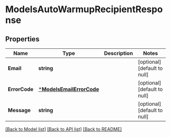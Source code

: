 # ModelsAutoWarmupRecipientResponse

## Properties
Name | Type | Description | Notes
------------ | ------------- | ------------- | -------------
**Email** | **string** |  | [optional] [default to null]
**ErrorCode** | [***ModelsEmailErrorCode**](models.EmailErrorCode.md) |  | [optional] [default to null]
**Message** | **string** |  | [optional] [default to null]

[[Back to Model list]](../README.md#documentation-for-models) [[Back to API list]](../README.md#documentation-for-api-endpoints) [[Back to README]](../README.md)


